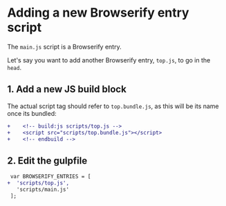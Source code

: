 # Adding a new Browserify entry script

The `main.js` script is a Browserify entry.

Let's say you want to add another Browserify entry, `top.js`, to go in the `head`.

## 1. Add a new JS build block

The actual script tag should refer to `top.bundle.js`, as this will be its name once its bundled:

```diff
+    <!-- build:js scripts/top.js -->
+    <script src="scripts/top.bundle.js"></script>
+    <!-- endbuild -->
```

## 2. Edit the gulpfile

```diff
 var BROWSERIFY_ENTRIES = [
+  'scripts/top.js',
   'scripts/main.js'
 ];
```
